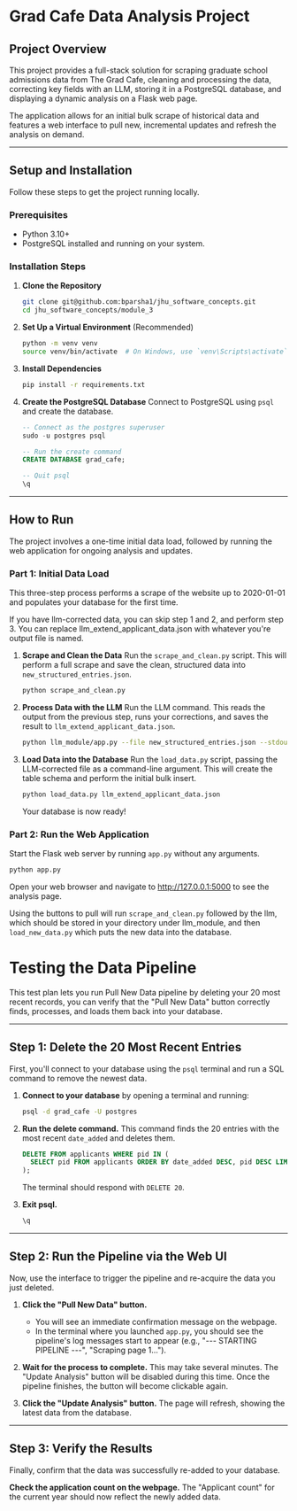 # Grad Cafe Data Analysis Project

## Project Overview

This project provides a full-stack solution for scraping graduate school admissions data from The Grad Cafe, cleaning and processing the data, correcting key fields with an LLM, storing it in a PostgreSQL database, and displaying a dynamic analysis on a Flask web page.

The application allows for an initial bulk scrape of historical data and features a web interface to pull new, incremental updates and refresh the analysis on demand.

---
## Setup and Installation

Follow these steps to get the project running locally.

### Prerequisites

* Python 3.10+
* PostgreSQL installed and running on your system.

### Installation Steps

1.  **Clone the Repository**
    ```bash
    git clone git@github.com:bparsha1/jhu_software_concepts.git
    cd jhu_software_concepts/module_3
    ```

2.  **Set Up a Virtual Environment** (Recommended)
    ```bash
    python -m venv venv
    source venv/bin/activate  # On Windows, use `venv\Scripts\activate`
    ```

3.  **Install Dependencies**
    ```bash
    pip install -r requirements.txt
    ```

4.  **Create the PostgreSQL Database**
    Connect to PostgreSQL using `psql` and create the database.
    ```sql
    -- Connect as the postgres superuser
    sudo -u postgres psql

    -- Run the create command
    CREATE DATABASE grad_cafe;

    -- Quit psql
    \q
    ```
---
## How to Run

The project involves a one-time initial data load, followed by running the web application for ongoing analysis and updates.

### Part 1: Initial Data Load

This three-step process performs a scrape of the website up to 2020-01-01 and populates your database for the first time.

If you have llm-corrected data, you can skip step 1 and 2, and perform step 3.  You can replace llm_extend_applicant_data.json with whatever you're output file is named.

1.  **Scrape and Clean the Data**
    Run the `scrape_and_clean.py` script. This will perform a full scrape and save the clean, structured data into `new_structured_entries.json`.
    ```bash
    python scrape_and_clean.py
    ```

2.  **Process Data with the LLM**
    Run the LLM command. This reads the output from the previous step, runs your corrections, and saves the result to `llm_extend_applicant_data.json`.
    ```bash
    python llm_module/app.py --file new_structured_entries.json --stdout > llm_extend_applicant_data.json
    ```

3.  **Load Data into the Database**
    Run the `load_data.py` script, passing the LLM-corrected file as a command-line argument. This will create the table schema and perform the initial bulk insert.
    ```bash
    python load_data.py llm_extend_applicant_data.json
    ```
    Your database is now ready!

### Part 2: Run the Web Application

Start the Flask web server by running `app.py` without any arguments.
```bash
python app.py
```

Open your web browser and navigate to http://127.0.0.1:5000 to see the analysis page.

Using the buttons to pull will run `scrape_and_clean.py` followed by the llm, which should be stored in your directory under llm_module, and then `load_new_data.py` which puts the new data into the database.

# Testing the Data Pipeline

This test plan lets you run Pull New Data pipeline by deleting your 20 most recent records, you can verify that the "Pull New Data" button correctly finds, processes, and loads them back into your database.

---
## Step 1: Delete the 20 Most Recent Entries

First, you'll connect to your database using the `psql` terminal and run a SQL command to remove the newest data.

1.  **Connect to your database** by opening a terminal and running:
    ```bash
    psql -d grad_cafe -U postgres
    ```

2.  **Run the delete command.** This command finds the 20 entries with the most recent `date_added` and deletes them.
    ```sql
    DELETE FROM applicants WHERE pid IN (
      SELECT pid FROM applicants ORDER BY date_added DESC, pid DESC LIMIT 20
    );
    ```
    The terminal should respond with `DELETE 20`.

3.  **Exit psql.**
    ```sql
    \q
    ```

---
## Step 2: Run the Pipeline via the Web UI

Now, use the interface to trigger the pipeline and re-acquire the data you just deleted.

1.  **Click the "Pull New Data" button.**
    * You will see an immediate confirmation message on the webpage.
    * In the terminal where you launched `app.py`, you should see the pipeline's log messages start to appear (e.g., "--- STARTING PIPELINE ---", "Scraping page 1...").

2.  **Wait for the process to complete.** This may take several minutes. The "Update Analysis" button will be disabled during this time. Once the pipeline finishes, the button will become clickable again.

3.  **Click the "Update Analysis" button.** The page will refresh, showing the latest data from the database.

---
## Step 3: Verify the Results

Finally, confirm that the data was successfully re-added to your database.

**Check the application count on the webpage.** The "Applicant count" for the current year should now reflect the newly added data.